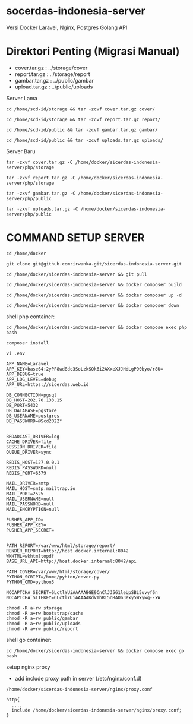 # socerdas-indonesia-server
 Versi Docker Laravel, Nginx, Postgres Golang API

# Direktori Penting (Migrasi Manual)
+ cover.tar.gz  :   ../storage/cover
+ report.tar.gz :   ../storage/report
+ gambar.tar.gz :   ../public/gambar
+ upload.tar.gz :   ../public/uploads

Server Lama
```
cd /home/scd-id/storage && tar -zcvf cover.tar.gz cover/
```
```
cd /home/scd-id/storage && tar -zcvf report.tar.gz report/
```
```
cd /home/scd-id/public && tar -zcvf gambar.tar.gz gambar/
```
```
cd /home/scd-id/public && tar -zcvf uploads.tar.gz uploads/
```

Server Baru
```
tar -zxvf cover.tar.gz -C /home/docker/sicerdas-indonesia-server/php/storage
```
```
tar -zxvf report.tar.gz -C /home/docker/sicerdas-indonesia-server/php/storage
```
```
tar -zxvf gambar.tar.gz -C /home/docker/sicerdas-indonesia-server/php/public
```
```
tar -zxvf uploads.tar.gz -C /home/docker/sicerdas-indonesia-server/php/public
```
 

# COMMAND SETUP SERVER
```
cd /home/docker
```
```
git clone git@github.com:irwanka-git/sicerdas-indonesia-server.git
```
```
cd /home/docker/sicerdas-indonesia-server && git pull
```
```
cd /home/docker/sicerdas-indonesia-server && docker composer build
```
```
cd /home/docker/sicerdas-indonesia-server && docker composer up -d
```
```
cd /home/docker/sicerdas-indonesia-server && docker composer down
```
shell php container:
```
cd /home/docker/sicerdas-indonesia-server && docker compose exec php bash
```
```
composer install
```
```
vi .env
```
```
APP_NAME=Laravel
APP_KEY=base64:2yPF8wd8dc3SoLzkSQk6i2AXxeXJJNdLgP90byo/r8U=
APP_DEBUG=true
APP_LOG_LEVEL=debug
APP_URL=https://sicerdas.web.id

DB_CONNECTION=pgsql
DB_HOST=202.70.133.15
DB_PORT=5432
DB_DATABASE=pgstore
DB_USERNAME=postgres
DB_PASSWORD=@Scd2022*


BROADCAST_DRIVER=log
CACHE_DRIVER=file
SESSION_DRIVER=file
QUEUE_DRIVER=sync

REDIS_HOST=127.0.0.1
REDIS_PASSWORD=null
REDIS_PORT=6379

MAIL_DRIVER=smtp
MAIL_HOST=smtp.mailtrap.io
MAIL_PORT=2525
MAIL_USERNAME=null
MAIL_PASSWORD=null
MAIL_ENCRYPTION=null

PUSHER_APP_ID=
PUSHER_APP_KEY=
PUSHER_APP_SECRET=


PATH_REPORT=/var/www/html/storage/report/
RENDER_REPORT=http://host.docker.internal:8042
WKHTML=wkhtmltopdf
BASE_URL_API=http://host.docker.internal:8042/api

PATH_COVER=/var/www/html/storage/cover/
PYTHON_SCRIPT=/home/pyhton/cover.py
PYTHON_CMD=python3

NOCAPTCHA_SECRET=6LctlYUiAAAAABGE9CnClJJ561leUpSBi5uvyf6n
NOCAPTCHA_SITEKEY=6LctlYUiAAAAAKdVThRI5nRAOn3exy5Wxywq--xW
```
```
chmod -R a+rw storage
chmod -R a+rw bootstrap/cache
chmod -R a+rw public/gambar
chmod -R a+rw public/uploads
chmod -R a+rw public/report 
```

shell go container:
```
cd /home/docker/sicerdas-indonesia-server && docker compose exec go bash
```
setup nginx proxy 
- add include proxy path in server (/etc/nginx/conf.d)
```
/home/docker/sicerdas-indonesia-server/nginx/proxy.conf
```
```
http{
  ....
  include /home/docker/sicerdas-indonesia-server/nginx/proxy.conf;  
}
```

